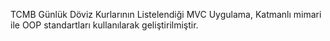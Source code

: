 TCMB Günlük Döviz Kurlarının Listelendiği MVC Uygulama,
Katmanlı mimari ile OOP standartları kullanılarak geliştirilmiştir.

